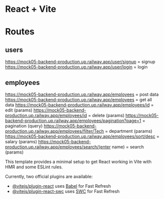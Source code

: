 # React + Vite

# Routes

## users

https://mock05-backend-production.up.railway.app/user/signup = signup
https://mock05-backend-production.up.railway.app/user/login = login

## employees

https://mock05-backend-production.up.railway.app/employees = post data
https://mock05-backend-production.up.railway.app/employees = get all data
https://mock05-backend-production.up.railway.app/employees/id = edit (params)
https://mock05-backend-production.up.railway.app/employees/id = delete (params)
https://mock05-backend-production.up.railway.app/employees/pagination?page=1 = pagination (query)
https://mock05-backend-production.up.railway.app/employees/filter/Tech = department (params)
https://mock05-backend-production.up.railway.app/employees/sort/desc = salary (params)
https://mock05-backend-production.up.railway.app/employees/search/(enter name) = search (params)

This template provides a minimal setup to get React working in Vite with HMR and some ESLint rules.

Currently, two official plugins are available:

- [@vitejs/plugin-react](https://github.com/vitejs/vite-plugin-react/blob/main/packages/plugin-react/README.md) uses [Babel](https://babeljs.io/) for Fast Refresh
- [@vitejs/plugin-react-swc](https://github.com/vitejs/vite-plugin-react-swc) uses [SWC](https://swc.rs/) for Fast Refresh
